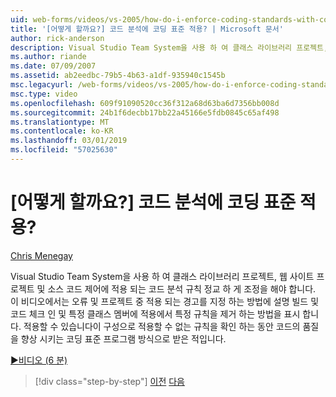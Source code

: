 ```yaml
---
uid: web-forms/videos/vs-2005/how-do-i-enforce-coding-standards-with-code-analysis
title: '[어떻게 할까요?] 코드 분석에 코딩 표준 적용? | Microsoft 문서'
author: rick-anderson
description: Visual Studio Team System을 사용 하 여 클래스 라이브러리 프로젝트, 웹 사이트 프로젝트 및 소스 코드 co에 적용 되는 코드 분석 규칙을 통해 세밀 하 게 제어 해야 하는 중...
ms.author: riande
ms.date: 07/09/2007
ms.assetid: ab2eedbc-79b5-4b63-a1df-935940c1545b
msc.legacyurl: /web-forms/videos/vs-2005/how-do-i-enforce-coding-standards-with-code-analysis
msc.type: video
ms.openlocfilehash: 609f91090520cc36f312a68d63ba6d7356bb008d
ms.sourcegitcommit: 24b1f6decbb17bb22a45166e5fdb0845c65af498
ms.translationtype: MT
ms.contentlocale: ko-KR
ms.lasthandoff: 03/01/2019
ms.locfileid: "57025630"
---
```

<a name="how-do-i-enforce-coding-standards-with-code-analysis"></a>[어떻게 할까요?] 코드 분석에 코딩 표준 적용?
====================
[Chris Menegay](https://twitter.com/CMenegay)

Visual Studio Team System을 사용 하 여 클래스 라이브러리 프로젝트, 웹 사이트 프로젝트 및 소스 코드 제어에 적용 되는 코드 분석 규칙 정교 하 게 조정을 해야 합니다. 이 비디오에서는 오류 및 프로젝트 중 적용 되는 경고를 지정 하는 방법에 설명 빌드 및 코드 체크 인 및 특정 클래스 멤버에 적용에서 특정 규칙을 제거 하는 방법을 표시 합니다. 적용할 수 있습니다이 구성으로 적용할 수 없는 규칙을 확인 하는 동안 코드의 품질을 향상 시키는 코딩 표준 프로그램 방식으로 받은 적입니다.

[&#9654;비디오 (6 분)](https://channel9.msdn.com/Blogs/ASP-NET-Site-Videos/how-do-i-enforce-coding-standards-with-code-analysis)

> [!div class="step-by-step"]
> [이전](how-do-i-set-up-distributed-load-testing-for-high-volume-tests.md)
> [다음](how-do-i-use-generic-tests.md)

